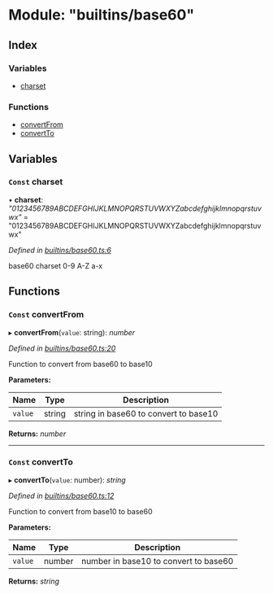 
# Module: "builtins/base60"

## Index

### Variables

* [charset](_builtins_base60_.md#const-charset)

### Functions

* [convertFrom](_builtins_base60_.md#const-convertfrom)
* [convertTo](_builtins_base60_.md#const-convertto)

## Variables

### <a id="const-charset" name="const-charset"></a> `Const` charset

• **charset**: *"0123456789ABCDEFGHIJKLMNOPQRSTUVWXYZabcdefghijklmnopqrstuvwx"* = "0123456789ABCDEFGHIJKLMNOPQRSTUVWXYZabcdefghijklmnopqrstuvwx"

*Defined in [builtins/base60.ts:6](https://github.com/nvitaterna/bconvert/blob/master/src/builtins/base60.ts#L6)*

base60 charset 0-9 A-Z a-x

## Functions

### <a id="const-convertfrom" name="const-convertfrom"></a> `Const` convertFrom

▸ **convertFrom**(`value`: string): *number*

*Defined in [builtins/base60.ts:20](https://github.com/nvitaterna/bconvert/blob/master/src/builtins/base60.ts#L20)*

Function to convert from base60 to base10

**Parameters:**

Name | Type | Description |
------ | ------ | ------ |
`value` | string | string in base60 to convert to base10  |

**Returns:** *number*

___

### <a id="const-convertto" name="const-convertto"></a> `Const` convertTo

▸ **convertTo**(`value`: number): *string*

*Defined in [builtins/base60.ts:12](https://github.com/nvitaterna/bconvert/blob/master/src/builtins/base60.ts#L12)*

Function to convert from base10 to base60

**Parameters:**

Name | Type | Description |
------ | ------ | ------ |
`value` | number | number in base10 to convert to base60  |

**Returns:** *string*
